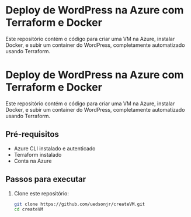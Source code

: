 # Deploy de WordPress na Azure com Terraform e Docker

Este repositório contém o código para criar uma VM na Azure, instalar Docker, e subir um container do WordPress, completamente automatizado usando Terraform.

# Deploy de WordPress na Azure com Terraform e Docker

Este repositório contém o código para criar uma VM na Azure, instalar Docker, e subir um container do WordPress, completamente automatizado usando Terraform.

## Pré-requisitos

- Azure CLI instalado e autenticado
- Terraform instalado
- Conta na Azure

## Passos para executar

1. Clone este repositório:
   ```bash
   git clone https://github.com/uedsonjr/createVM.git
   cd createVM
